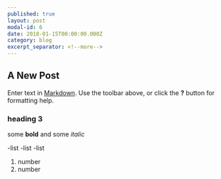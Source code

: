 ```yaml
---
published: true
layout: post
modal-id: 6
date: 2018-01-15T00:00:00.000Z
category: blog
excerpt_separator: <!--more-->
---
```

## A New Post

Enter text in [Markdown](http://daringfireball.net/projects/markdown/). Use the toolbar above, or click the **?** button for formatting help.
### heading 3
<!--more-->
some **bold** and some _italic_

-list
-list
-list

1. number
2. number
